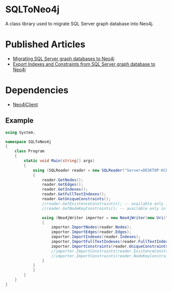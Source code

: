 # SQLToNeo4j
A class library used to migrate SQL Server graph database into Neo4j.

# Published Articles

- [Migrating SQL Server graph databases to Neo4j](https://www.sqlshack.com/migrating-sql-server-graph-databases-to-neo4j/)
- [Export Indexes and Constraints from SQL Server graph database to Neo4j](https://www.sqlshack.com/export-indexes-and-constraints-from-sql-server-graph-databases-to-neo4j/)

# Dependencies

- [Neo4jClient](https://www.nuget.org/packages/Neo4jClient/)

## Example
```csharp
using System;

namespace SQLToNeo4j
{
    class Program
    {
        static void Main(string[] args)
        {
            using (SQLReader reader = new SQLReader("Server=DESKTOP-KCL006K\\DATASERVER;Database=GraphPL;Trusted_Connection=yes;"))
            {
                reader.GetNodes();
                reader.GetEdges();
                reader.GetIndexes();
                reader.GetFullTextIndexes();
                reader.GetUniqueConstraints();
                //reader.GetExistenceConstraints(); -- available only in enterprise edition
                //reader.GetNodeKeyConstraints(); -- available only in enterprise edition

                using (Neo4jWriter importer = new Neo4jWriter(new Uri("http://neo4j:123@localhost:7474")))
                {
                    importer.ImportNodes(reader.Nodes);
                    importer.ImportEdges(reader.Edges);
                    importer.ImportIndexes(reader.Indexes);
                    importer.ImportFullTextIndexes(reader.FullTextIndexes);
                    importer.ImportConstraints(reader.UniqueConstraints);
                    //importer.ImportConstraints(reader.ExistenceConstraints); -- available only in enterprise edition
                    //importer.ImportConstraints(reader.NodeKeyConstraints); -- available only in enterprise edition
                }
            }
            }
        }
    }
}

```
